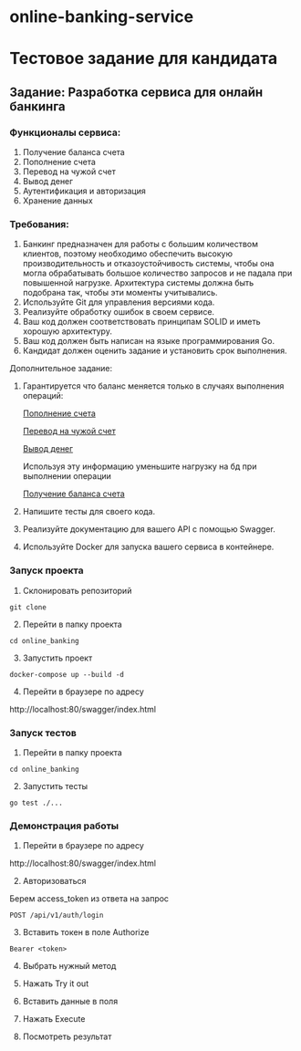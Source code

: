 # online-banking-service

# Тестовое задание для кандидата

## Задание: Разработка сервиса для онлайн банкинга

### Функционалы сервиса:

1. Получение баланса счета
2. Пополнение счета
3. Перевод на чужой счет
4. Вывод денег
5. Аутентификация и авторизация
6. Хранение данных
    
    

### Требования:

1. Банкинг предназначен для работы с большим количеством клиентов, поэтому необходимо обеспечить высокую производительность и отказоустойчивость системы, чтобы она могла обрабатывать большое количество запросов и не падала при повышенной нагрузке. Архитектура системы должна быть подобрана так, чтобы эти моменты учитывались.
2. Используйте Git для управления версиями кода.
3. Реализуйте обработку ошибок в своем сервисе.
4. Ваш код должен соответствовать принципам SOLID и иметь хорошую архитектуру.
5. Ваш код должен быть написан на языке программирования Go.
6. Кандидат должен оценить задание и установить срок выполнения.

Дополнительное задание:

1. Гарантируется что баланс меняется только в случаях выполнения операций:
    
    [Пополнение счета](https://www.notion.so/4e9920f69a17458d9bdc0e9e8b4af39f) 
    
    [Перевод на чужой счет](https://www.notion.so/8e38d1fa25414718a65d177c35057210) 
    
    [Вывод денег](https://www.notion.so/18eab9b2199e42b8a40d9ca6aa688acd)
    
    Используя эту информацию уменьшите нагрузку на бд при выполнении операции
    
    [Получение баланса счета](https://www.notion.so/d7ca6bdd8ca94ac7b646814586389af5) 
    
2. Напишите тесты для своего кода.
3. Реализуйте документацию для вашего API с помощью Swagger.
4. Используйте Docker для запуска вашего сервиса в контейнере.

### Запуск проекта

1. Склонировать репозиторий

```
git clone 
```
2. Перейти в папку проекта
```
cd online_banking
```
3. Запустить проект


```
docker-compose up --build -d
```

4. Перейти в браузере по адресу

http://localhost:80/swagger/index.html

### Запуск тестов

1. Перейти в папку проекта
```
cd online_banking
```
2. Запустить тесты


```
go test ./...
```

### Демонстрация работы

1. Перейти в браузере по адресу

http://localhost:80/swagger/index.html

2. Авторизоваться

Берем access_token из ответа на запрос

```
POST /api/v1/auth/login
```

3. Вставить токен в поле Authorize
```
Bearer <token>
```
4. Выбрать нужный метод

5. Нажать Try it out

6. Вставить данные в поля

7. Нажать Execute

8. Посмотреть результат
